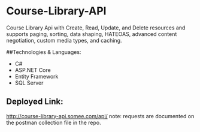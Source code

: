# Course-Library-API
Course Library Api with Create, Read, Update, and Delete resources and supports paging, sorting, data shaping, HATEOAS, advanced content negotiation, custom media types, and caching.

##Technologies & Languages:
- C#
- ASP.NET Core
- Entity Framework
- SQL Server

## Deployed Link:
http://course-library-api.somee.com/api/ note: requests are documented on the postman collection file in the repo.
